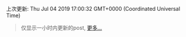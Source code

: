 
  
 上次更新: Thu Jul 04 2019 17:00:32 GMT+0000 (Coordinated Universal Time) 

 > 仅显示一小时内更新的post, [更多...](screenshots/)
  